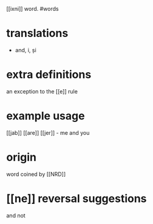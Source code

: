 [[ixni]] word.
#words
# translations
- and, i, și
# extra definitions
an exception to the [[e]] rule
# example usage
[[jab]] [[are]] [[jer]] - me and you
# origin
word coined by [[NRD]]
# [[ne]] reversal suggestions 
and not